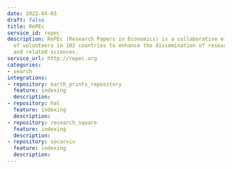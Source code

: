 ```yaml
---
date: 2022-04-03
draft: false
title: RePEc
service_id: repec
description: RePEc (Research Papers in Economics) is a collaborative effort of hundreds
  of volunteers in 102 countries to enhance the dissemination of research in Economics
  and related sciences.
service_url: http://repec.org
categories:
- search
integrations:
- repository: earth_prints_repository
  feature: indexing
  description:
- repository: hal
  feature: indexing
  description:
- repository: research_square
  feature: indexing
  description:
- repository: socarxiv
  feature: indexing
  description:
---
```



